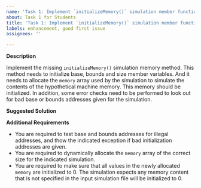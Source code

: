 ```yaml
---
name: 'Task 1: Implement `initializeMemory()` simulation member function'
about: Task 1 for Students
title: 'Task 1: Implement `initializeMemory()` simulation member function'
labels: enhancement, good first issue
assignees: ''

---
```


**Description**

Implement the missing `initializeMemory()` simulation memory method.  This method needs to initialize base, bounds and size member variables.  And it needs to allocate the `memory` array used by the simulation to simulate the contents of the hypothetical machine memory.  This memory should be initialized.  In addition, some error checks need to be performed to look out for bad base or bounds addresses given for the simulation.


**Suggested Solution**


**Additional Requirements**

- You are required to test base and bounds addresses for illegal addresses, and thow the indicated exception if bad initialization addresses are given.
- You are required to dynamically allocate the `memory` array of the correct size for the indicated simulation.
- You are required to make sure that all values in the newly allocated `memory` are initialized to 0.  The simulation expects any memory content that is not specified in the input simulation file will be initialized to 0.
